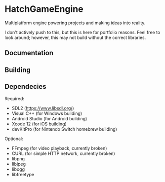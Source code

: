 # HatchGameEngine
Multiplatform engine powering projects and making ideas into reality.

I don't actively push to this, but this is here for portfolio reasons. Feel free to look around; however, this may not build without the correct libraries.

## Documentation

## Building

## Dependecies
Required:
- SDL2 (https://www.libsdl.org/)
- Visual C++ (for Windows building)
- Android Studio (for Android building)
- Xcode 12 (for iOS building)
- devKitPro (for Nintendo Switch homebrew building)

Optional:
- FFmpeg (for video playback, currently broken)
- CURL (for simple HTTP network, currently broken)
- libpng
- libjpeg
- libogg
- libfreetype
